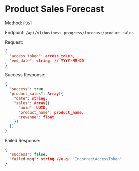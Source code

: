 # Product Sales Forecast

Method: `POST`

Endpoint: `/api/v1/business_progress/forecast/product_sales`

Request:

```json
{
  "access_token": access_token,
  "end_date": string  // YYYY-MM-DD
}
```

Success Response:

```json
{
  "success": true,
  "product_sales": Array[{
    "date": string,
    "sales": Array[{
      "uuid": UUID,
      "product_name": product_name,
      "revenue": float
    }]
  }]
}
```

Failed Response:

```json
{
  "success": false,
  "failed_msg": string //e.g. "IncorrectAccessToken"
}
```
